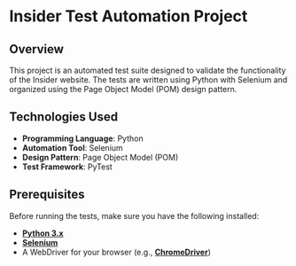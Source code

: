 # **Insider Test Automation Project**

## **Overview**

This project is an automated test suite designed to validate the functionality of the Insider website. The tests are written using Python with Selenium and organized using the Page Object Model (POM) design pattern.


## **Technologies Used**

- **Programming Language**: Python
- **Automation Tool**: Selenium
- **Design Pattern**: Page Object Model (POM)
- **Test Framework**: PyTest

## **Prerequisites**

Before running the tests, make sure you have the following installed:

- [**Python 3.x**](https://www.python.org/downloads/)
- [**Selenium**](https://pypi.org/project/selenium/)
- A WebDriver for your browser (e.g., [**ChromeDriver**](https://sites.google.com/a/chromium.org/chromedriver/))
